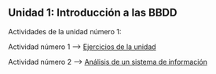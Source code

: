 ## Unidad 1: Introducción a las BBDD

Actividades de la unidad número 1:

Actividad número 1 --> [Ejercicios de la unidad](Actividad_1_Ejercicios_de_unidad/Ejercicios_unidad.md)

Actividad número 2 --> [Análisis de un sistema de información](Actividad_2_Análisis_Sistema_Información/Analisis_sistema_informacion.md)